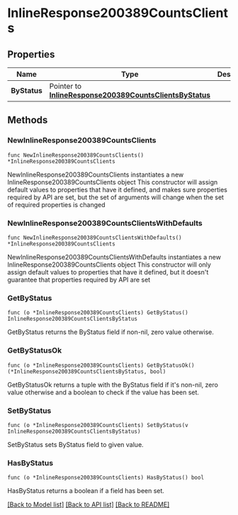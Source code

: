 # InlineResponse200389CountsClients

## Properties

Name | Type | Description | Notes
------------ | ------------- | ------------- | -------------
**ByStatus** | Pointer to [**InlineResponse200389CountsClientsByStatus**](InlineResponse200389CountsClientsByStatus.md) |  | [optional] 

## Methods

### NewInlineResponse200389CountsClients

`func NewInlineResponse200389CountsClients() *InlineResponse200389CountsClients`

NewInlineResponse200389CountsClients instantiates a new InlineResponse200389CountsClients object
This constructor will assign default values to properties that have it defined,
and makes sure properties required by API are set, but the set of arguments
will change when the set of required properties is changed

### NewInlineResponse200389CountsClientsWithDefaults

`func NewInlineResponse200389CountsClientsWithDefaults() *InlineResponse200389CountsClients`

NewInlineResponse200389CountsClientsWithDefaults instantiates a new InlineResponse200389CountsClients object
This constructor will only assign default values to properties that have it defined,
but it doesn't guarantee that properties required by API are set

### GetByStatus

`func (o *InlineResponse200389CountsClients) GetByStatus() InlineResponse200389CountsClientsByStatus`

GetByStatus returns the ByStatus field if non-nil, zero value otherwise.

### GetByStatusOk

`func (o *InlineResponse200389CountsClients) GetByStatusOk() (*InlineResponse200389CountsClientsByStatus, bool)`

GetByStatusOk returns a tuple with the ByStatus field if it's non-nil, zero value otherwise
and a boolean to check if the value has been set.

### SetByStatus

`func (o *InlineResponse200389CountsClients) SetByStatus(v InlineResponse200389CountsClientsByStatus)`

SetByStatus sets ByStatus field to given value.

### HasByStatus

`func (o *InlineResponse200389CountsClients) HasByStatus() bool`

HasByStatus returns a boolean if a field has been set.


[[Back to Model list]](../README.md#documentation-for-models) [[Back to API list]](../README.md#documentation-for-api-endpoints) [[Back to README]](../README.md)


